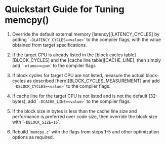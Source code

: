 # Quickstart Guide for Tuning memcpy()

1. Override the default external memory [latency][LATENCY_CYCLES] by adding
\``-DLATENCY_CYCLES=<value>`\` to the compiler flags, with the value obtained from
target specifications.

2. If the target CPU is already listed in the [block cycles
table][BLOCK_CYCLES] and the [cache line table][CACHE_LINE], then simply add
\``-mtune=<cpu>`\` to the compiler flags

3. If block cycles for target CPU are not listed, measure the actual
block-cycles as described [here][BLOCK_CYCLES_MEASUREMENT] and add
\``-DBLOCK_CYCLES=<value>`\` to the compiler flags.

4. If cache line for the target CPU is not listed and is not the default
(32-bytes), add \``-DCACHE_LINE=<value>`\` to the compiler flags.

5. If the block size in bytes is less than the cache line size and performance is
preferred over code size, then override the block size with \``-DBLOCK_SIZE=16`\`.

6. Rebuild \``memcpy.c`\` with the flags from steps 1-5 and other optimization
options as required.
